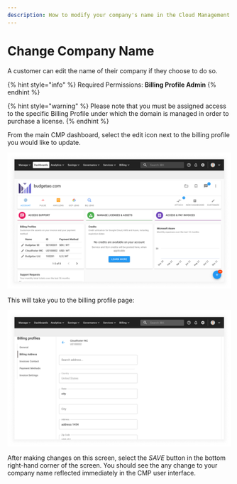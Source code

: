 ```yaml
---
description: How to modify your company's name in the Cloud Management Platform
---
```


# Change Company Name

A customer can edit the name of their company if they choose to do so.

{% hint style="info" %}
Required Permissions: **Billing Profile Admin**
{% endhint %}

{% hint style="warning" %}
Please note that you must be assigned access to the specific Billing Profile under which the domain is managed in order to purchase a license.
{% endhint %}

From the main CMP dashboard, select the edit icon next to the billing profile you would like to update.

![A screenshot of the CMP dashboard](../.gitbook/assets/dashboard.png)

This will take you to the billing profile page:

![A screenshot of the _Billing Address_ screen](../.gitbook/assets/billing-address-screen.png)

After making changes on this screen, select the _SAVE_ button in the bottom right-hand corner of the screen. You should see the any change to your company name reflected immediately in the CMP user interface.
